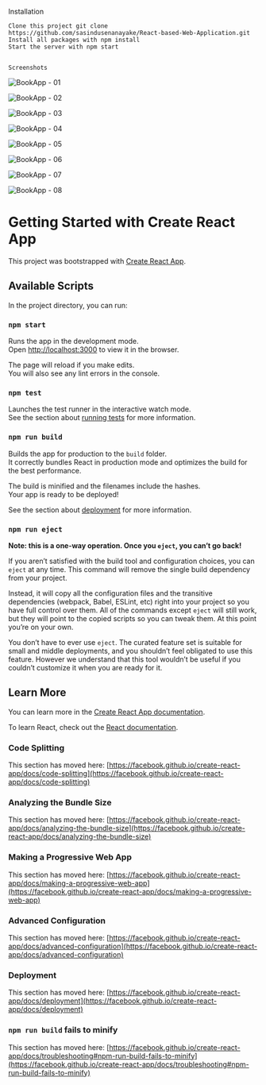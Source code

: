 Installation

    Clone this project git clone https://github.com/sasindusenanayake/React-based-Web-Application.git
    Install all packages with npm install
    Start the server with npm start
    
    
    Screenshots 
    

 
![BookApp - 01](https://user-images.githubusercontent.com/48228089/102013190-9a59a900-3d74-11eb-8326-cd889bda951b.JPG)

![BookApp - 02](https://user-images.githubusercontent.com/48228089/102013225-cf65fb80-3d74-11eb-85c9-94440a0ba0a9.JPG)

![BookApp - 03](https://user-images.githubusercontent.com/48228089/102013239-dc82ea80-3d74-11eb-97e8-4fcd56b0975e.JPG)

![BookApp - 04](https://user-images.githubusercontent.com/48228089/102013247-e278cb80-3d74-11eb-90b9-93a83ab10b88.JPG)

![BookApp - 05](https://user-images.githubusercontent.com/48228089/102013257-eb699d00-3d74-11eb-83db-1d5d04ea31dd.JPG)

![BookApp - 06 ](https://user-images.githubusercontent.com/48228089/102013261-f15f7e00-3d74-11eb-93ef-65f19c6202d2.JPG)

![BookApp - 07](https://user-images.githubusercontent.com/48228089/102013280-03d9b780-3d75-11eb-890e-e4e00de37fbf.JPG)

![BookApp - 08](https://user-images.githubusercontent.com/48228089/102013286-09cf9880-3d75-11eb-8eef-394e58cfaae7.JPG)









# Getting Started with Create React App

This project was bootstrapped with [Create React App](https://github.com/facebook/create-react-app).

## Available Scripts

In the project directory, you can run:

### `npm start`

Runs the app in the development mode.\
Open [http://localhost:3000](http://localhost:3000) to view it in the browser.

The page will reload if you make edits.\
You will also see any lint errors in the console.

### `npm test`

Launches the test runner in the interactive watch mode.\
See the section about [running tests](https://facebook.github.io/create-react-app/docs/running-tests) for more information.

### `npm run build`

Builds the app for production to the `build` folder.\
It correctly bundles React in production mode and optimizes the build for the best performance.

The build is minified and the filenames include the hashes.\
Your app is ready to be deployed!

See the section about [deployment](https://facebook.github.io/create-react-app/docs/deployment) for more information.

### `npm run eject`

**Note: this is a one-way operation. Once you `eject`, you can’t go back!**

If you aren’t satisfied with the build tool and configuration choices, you can `eject` at any time. This command will remove the single build dependency from your project.

Instead, it will copy all the configuration files and the transitive dependencies (webpack, Babel, ESLint, etc) right into your project so you have full control over them. All of the commands except `eject` will still work, but they will point to the copied scripts so you can tweak them. At this point you’re on your own.

You don’t have to ever use `eject`. The curated feature set is suitable for small and middle deployments, and you shouldn’t feel obligated to use this feature. However we understand that this tool wouldn’t be useful if you couldn’t customize it when you are ready for it.

## Learn More

You can learn more in the [Create React App documentation](https://facebook.github.io/create-react-app/docs/getting-started).

To learn React, check out the [React documentation](https://reactjs.org/).

### Code Splitting

This section has moved here: [https://facebook.github.io/create-react-app/docs/code-splitting](https://facebook.github.io/create-react-app/docs/code-splitting)

### Analyzing the Bundle Size

This section has moved here: [https://facebook.github.io/create-react-app/docs/analyzing-the-bundle-size](https://facebook.github.io/create-react-app/docs/analyzing-the-bundle-size)

### Making a Progressive Web App

This section has moved here: [https://facebook.github.io/create-react-app/docs/making-a-progressive-web-app](https://facebook.github.io/create-react-app/docs/making-a-progressive-web-app)

### Advanced Configuration

This section has moved here: [https://facebook.github.io/create-react-app/docs/advanced-configuration](https://facebook.github.io/create-react-app/docs/advanced-configuration)

### Deployment

This section has moved here: [https://facebook.github.io/create-react-app/docs/deployment](https://facebook.github.io/create-react-app/docs/deployment)

### `npm run build` fails to minify

This section has moved here: [https://facebook.github.io/create-react-app/docs/troubleshooting#npm-run-build-fails-to-minify](https://facebook.github.io/create-react-app/docs/troubleshooting#npm-run-build-fails-to-minify)
